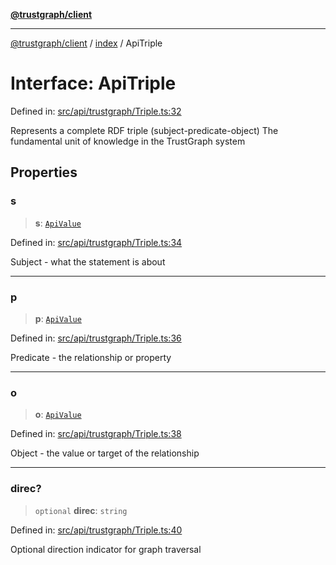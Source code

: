 [**@trustgraph/client**](../../README.md)

***

[@trustgraph/client](../../README.md) / [index](../README.md) / ApiTriple

# Interface: ApiTriple

Defined in: [src/api/trustgraph/Triple.ts:32](https://github.com/trustgraph-ai/trustgraph-ts-client/blob/edcc8c01cf9c2f58c76719d5d2aa7058546360d9/src/api/trustgraph/Triple.ts#L32)

Represents a complete RDF triple (subject-predicate-object)
The fundamental unit of knowledge in the TrustGraph system

## Properties

### s

> **s**: [`ApiValue`](ApiValue.md)

Defined in: [src/api/trustgraph/Triple.ts:34](https://github.com/trustgraph-ai/trustgraph-ts-client/blob/edcc8c01cf9c2f58c76719d5d2aa7058546360d9/src/api/trustgraph/Triple.ts#L34)

Subject - what the statement is about

***

### p

> **p**: [`ApiValue`](ApiValue.md)

Defined in: [src/api/trustgraph/Triple.ts:36](https://github.com/trustgraph-ai/trustgraph-ts-client/blob/edcc8c01cf9c2f58c76719d5d2aa7058546360d9/src/api/trustgraph/Triple.ts#L36)

Predicate - the relationship or property

***

### o

> **o**: [`ApiValue`](ApiValue.md)

Defined in: [src/api/trustgraph/Triple.ts:38](https://github.com/trustgraph-ai/trustgraph-ts-client/blob/edcc8c01cf9c2f58c76719d5d2aa7058546360d9/src/api/trustgraph/Triple.ts#L38)

Object - the value or target of the relationship

***

### direc?

> `optional` **direc**: `string`

Defined in: [src/api/trustgraph/Triple.ts:40](https://github.com/trustgraph-ai/trustgraph-ts-client/blob/edcc8c01cf9c2f58c76719d5d2aa7058546360d9/src/api/trustgraph/Triple.ts#L40)

Optional direction indicator for graph traversal
